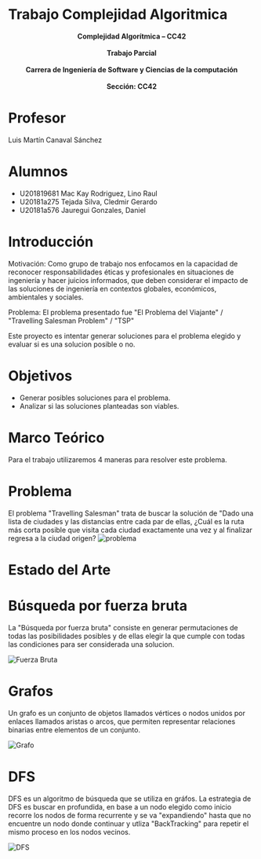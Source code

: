 # Trabajo Complejidad Algoritmica

<center><b>Complejidad Algorítmica – CC42</b></center> <br>
<center><b>Trabajo Parcial</b></center> <br>
<center><b> Carrera de Ingeniería de Software y Ciencias de la computación </b></center> <br>
<center><b>Sección: CC42 </b></center> 


# Profesor
  Luis Martín Canaval Sánchez
# Alumnos
 - U201819681 Mac Kay Rodriguez, Lino Raul
 - U20181a275 Tejada Silva, Cledmir Gerardo
 - U20181a576 Jauregui Gonzales, Daniel


# Introducción
Motivación:  Como grupo de trabajo nos enfocamos en la capacidad de reconocer responsabilidades éticas y profesionales en situaciones de ingeniería y hacer juicios informados, que deben considerar el impacto de las soluciones de ingeniería en contextos globales, económicos, ambientales y sociales. 

Problema: El problema presentado fue "El Problema del Viajante" / "Travelling Salesman Problem" / "TSP"

Este proyecto es intentar generar soluciones para el problema elegido y evaluar si es una solucion posible o no.

# Objetivos
  - Generar posibles soluciones para el problema.
  - Analizar si las soluciones planteadas son viables.

# Marco Teórico 
Para el trabajo utilizaremos 4 maneras para resolver este problema.

# Problema
El problema "Travelling Salesman" trata de buscar la solución de "Dado una lista de ciudades y las distancias entre cada par de ellas, ¿Cuál es la ruta más corta posible que visita cada ciudad exactamente una vez y al finalizar regresa a la ciudad origen?
![problema](https://upload.wikimedia.org/wikipedia/commons/2/23/Nearestneighbor.gif)

# Estado del Arte
# Búsqueda por fuerza bruta
La "Búsqueda por fuerza bruta" consiste en generar permutaciones de todas las posibilidades posibles y de ellas elegir la que cumple con todas las condiciones para ser considerada una solucion.

![Fuerza Bruta](https://image.slidesharecdn.com/introduccionmultihilo-150824031136-lva1-app6892/95/introduccion-algoritmos-multihilo-11-638.jpg?cb=1440388120)

# Grafos
Un grafo es un conjunto de objetos llamados vértices o nodos unidos por enlaces llamados aristas o arcos, que permiten representar relaciones binarias entre elementos de un conjunto.

![Grafo](https://upload.wikimedia.org/wikipedia/commons/thumb/5/5b/6n-graf.svg/250px-6n-graf.svg.png)

# DFS
DFS es un algoritmo de búsqueda que se utiliza en gráfos. La estrategia de DFS es buscar en profundida, en base a un nodo elegido como inicio recorre los nodos de forma recurrente y se va "expandiendo" hasta que no encuentre un nodo donde continuar y utliza "BackTracking" para repetir el mismo proceso en los nodos vecinos.

![DFS](https://upload.wikimedia.org/wikipedia/commons/thumb/1/1f/Depth-first-tree.svg/250px-Depth-first-tree.svg.png)
